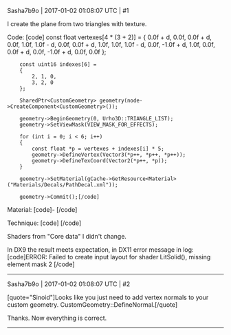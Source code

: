 Sasha7b9o | 2017-01-02 01:08:07 UTC | #1

I create the plane from two triangles with texture.

Code:
[code]        const float vertexes[4 * (3 + 2)] =
        {
            0.0f + d, 0.0f, 0.0f + d, 0.0f, 1.0f,
            1.0f - d, 0.0f, 0.0f + d, 1.0f, 1.0f,
            1.0f - d, 0.0f, -1.0f + d, 1.0f, 0.0f,
            0.0f + d, 0.0f, -1.0f + d, 0.0f, 0.0f
        };

        const uint16 indexes[6] =
        {
            2, 1, 0,
            3, 2, 0
        };

        SharedPtr<CustomGeometry> geometry(node->CreateComponent<CustomGeometry>());

        geometry->BeginGeometry(0, Urho3D::TRIANGLE_LIST);
        geometry->SetViewMask(VIEW_MASK_FOR_EFFECTS);

        for (int i = 0; i < 6; i++)
        {
            const float *p = vertexes + indexes[i] * 5;
            geometry->DefineVertex(Vector3(*p++, *p++, *p++));
            geometry->DefineTexCoord(Vector2(*p++, *p));
        }

        geometry->SetMaterial(gCache->GetResource<Material>("Materials/Decals/PathDecal.xml"));

        geometry->Commit();[/code]

Material:
[code]- <material>
  <technique name="Techniques/Decals/PathDecal.xml" /> 
  <texture unit="diffuse" name="Textures/Decals/PathDecal.png" /> 
  <parameter name="MatDiffColor" value="0 0 0 0.8" /> 
  <depthbias constant="-0.00001" slopescaled="0" /> 
  </material>[/code]

Technique:
[code]<technique vs="LitSolid" ps="LitSolid" psdefines="DIFFMAP">
    <pass name="alpha" depthwrite="false" blend="alpha" />
    <pass name="litalpha" depthwrite="false" blend="addalpha" />
    <pass name="shadow" vs="Shadow" ps="Shadow" />
</technique>[/code]

Shaders from "Core data" I didn't change.

In DX9 the result meets expectation, in DX11 error message in log:
[code]ERROR: Failed to create input layout for shader LitSolid(), missing element mask 2
[/code]

-------------------------

Sasha7b9o | 2017-01-02 01:08:07 UTC | #2

[quote="Sinoid"]Looks like you just need to add vertex normals to your custom geometry. CustomGeometry::DefineNormal.[/quote]

Thanks. Now everything is correct.

-------------------------

